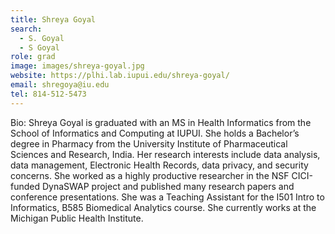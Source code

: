 ```yaml
---
title: Shreya Goyal
search:
  - S. Goyal
  - S Goyal
role: grad
image: images/shreya-goyal.jpg
website: https://plhi.lab.iupui.edu/shreya-goyal/
email: shregoya@iu.edu
tel: 814-512-5473
---
```

Bio: Shreya Goyal is graduated with an MS in Health Informatics from the School of Informatics and Computing at IUPUI. She holds a Bachelor’s degree in Pharmacy from the University Institute of Pharmaceutical Sciences and Research, India. Her research interests include data analysis, data management, Electronic Health Records, data privacy, and security concerns. She worked as a highly productive researcher in the NSF CICI-funded DynaSWAP project and published many research papers and conference presentations. She was a Teaching Assistant for the I501 Intro to Informatics, B585 Biomedical Analytics course. She currently works at the Michigan Public Health Institute.